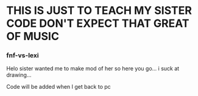 # THIS IS JUST TO TEACH MY SISTER CODE DON'T EXPECT THAT GREAT OF MUSIC

### fnf-vs-lexi
Helo sister wanted me to make mod of her so here you go... i suck at drawing...

Code will be added when I get back to pc
